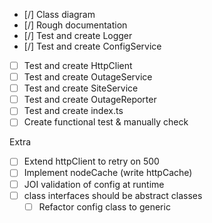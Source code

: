- [/] Class diagram
- [/] Rough documentation
- [/] Test and create Logger
- [/] Test and create ConfigService
- [ ] Test and create HttpClient
- [ ] Test and create OutageService
- [ ] Test and create SiteService
- [ ] Test and create OutageReporter
- [ ] Test and create index.ts
- [ ] Create functional test & manually check

Extra

- [ ] Extend httpClient to retry on 500
- [ ] Implement nodeCache (write httpCache)
- [ ] JOI validation of config at runtime
- [ ] class interfaces should be abstract classes
  - [ ] Refactor config class to generic
